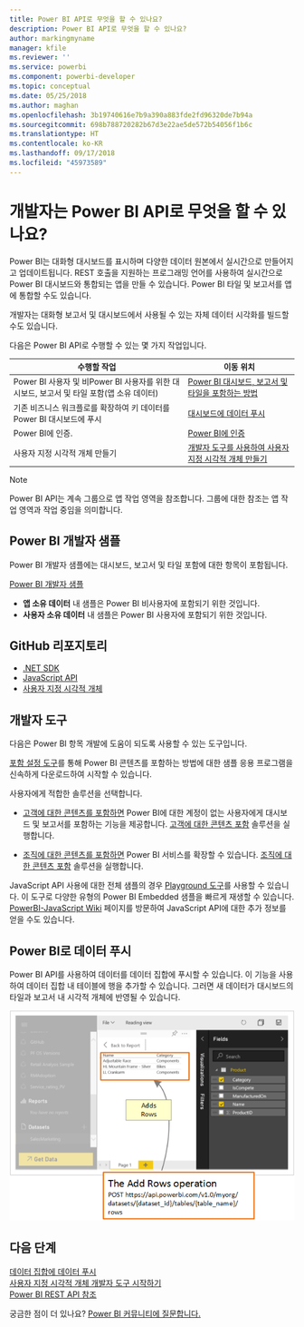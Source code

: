 ```yaml
---
title: Power BI API로 무엇을 할 수 있나요?
description: Power BI API로 무엇을 할 수 있나요?
author: markingmyname
manager: kfile
ms.reviewer: ''
ms.service: powerbi
ms.component: powerbi-developer
ms.topic: conceptual
ms.date: 05/25/2018
ms.author: maghan
ms.openlocfilehash: 3b19740616e7b9a390a883fde2fd96320de7b94a
ms.sourcegitcommit: 698b788720282b67d3e22ae5de572b54056f1b6c
ms.translationtype: HT
ms.contentlocale: ko-KR
ms.lasthandoff: 09/17/2018
ms.locfileid: "45973589"
---
```

# <a name="what-can-developers-do-with-the-power-bi-api"></a>개발자는 Power BI API로 무엇을 할 수 있나요?

Power BI는 대화형 대시보드를 표시하며 다양한 데이터 원본에서 실시간으로 만들어지고 업데이트됩니다. REST 호출을 지원하는 프로그래밍 언어를 사용하여 실시간으로 Power BI 대시보드와 통합되는 앱을 만들 수 있습니다. Power BI 타일 및 보고서를 앱에 통합할 수도 있습니다.

개발자는 대화형 보고서 및 대시보드에서 사용될 수 있는 자체 데이터 시각화를 빌드할 수도 있습니다.

다음은 Power BI API로 수행할 수 있는 몇 가지 작업입니다.

| **수행할 작업** | **이동 위치** |
| --- | --- |
| Power BI 사용자 및 비Power BI 사용자를 위한 대시보드, 보고서 및 타일 포함(앱 소유 데이터) |[Power BI 대시보드, 보고서 및 타일을 포함하는 방법](embedding-content.md) |
| 기존 비즈니스 워크플로를 확장하여 키 데이터를 Power BI 대시보드에 푸시 |[대시보드에 데이터 푸시](walkthrough-push-data.md) |
| Power BI에 인증. |[Power BI에 인증](get-azuread-access-token.md) |
| 사용자 지정 시각적 개체 만들기 |[개발자 도구를 사용하여 사용자 지정 시각적 개체 만들기](../service-custom-visuals-getting-started-with-developer-tools.md) |

> [!NOTE]
> Power BI API는 계속 그룹으로 앱 작업 영역을 참조합니다. 그룹에 대한 참조는 앱 작업 영역과 작업 중임을 의미합니다.

## <a name="power-bi-developer-samples"></a>Power BI 개발자 샘플

Power BI 개발자 샘플에는 대시보드, 보고서 및 타일 포함에 대한 항목이 포함됩니다.

[Power BI 개발자 샘플](https://github.com/Microsoft/PowerBI-Developer-Samples)

* **앱 소유 데이터** 내 샘플은 Power BI 비사용자에 포함되기 위한 것입니다.
* **사용자 소유 데이터** 내 샘플은 Power BI 사용자에 포함되기 위한 것입니다.

## <a name="github-repositories"></a>GitHub 리포지토리

* [.NET SDK](https://github.com/Microsoft/PowerBI-CSharp)
* [JavaScript API](https://github.com/Microsoft/PowerBI-JavaScript)
* [사용자 지정 시각적 개체](https://github.com/Microsoft/PowerBI-visuals)

## <a name="developer-tools"></a>개발자 도구

다음은 Power BI 항목 개발에 도움이 되도록 사용할 수 있는 도구입니다.

[포함 설정 도구](https://aka.ms/embedsetup)를 통해 Power BI 콘텐츠를 포함하는 방법에 대한 샘플 응용 프로그램을 신속하게 다운로드하여 시작할 수 있습니다.

사용자에게 적합한 솔루션을 선택합니다.

* [고객에 대한 콘텐츠를 포함하면](embedding.md#embedding-for-your-customers) Power BI에 대한 계정이 없는 사용자에게 대시보드 및 보고서를 포함하는 기능을 제공합니다. [고객에 대한 콘텐츠 포함](https://aka.ms/embedsetup/AppOwnsData) 솔루션을 실행합니다.

* [조직에 대한 콘텐츠를 포함하면](embedding.md#embedding-for-your-organization) Power BI 서비스를 확장할 수 있습니다. [조직에 대한 콘텐츠 포함](https://aka.ms/embedsetup/UserOwnsData) 솔루션을 실행합니다.

JavaScript API 사용에 대한 전체 샘플의 경우 [Playground 도구](https://microsoft.github.io/PowerBI-JavaScript/demo)를 사용할 수 있습니다. 이 도구로 다양한 유형의 Power BI Embedded 샘플을 빠르게 재생할 수 있습니다. [PowerBI-JavaScript Wiki](https://github.com/Microsoft/powerbi-javascript/wiki) 페이지를 방문하여 JavaScript API에 대한 추가 정보를 얻을 수도 있습니다.

## <a name="push-data-into-power-bi"></a>Power BI로 데이터 푸시

Power BI API를 사용하여 데이터를 데이터 집합에 푸시할 수 있습니다. 이 기능을 사용하여 데이터 집합 내 테이블에 행을 추가할 수 있습니다. 그러면 새 데이터가 대시보드의 타일과 보고서 내 시각적 개체에 반영될 수 있습니다.

![데이터 푸시 샘플](media/what-can-you-do/powerbi-push-data.png)

## <a name="next-steps"></a>다음 단계

[데이터 집합에 데이터 푸시](walkthrough-push-data.md)  
[사용자 지정 시각적 개체 개발자 도구 시작하기](../service-custom-visuals-getting-started-with-developer-tools.md)  
[Power BI REST API 참조](https://docs.microsoft.com/rest/api/power-bi/)  

궁금한 점이 더 있나요? [Power BI 커뮤니티에 질문합니다.](http://community.powerbi.com/)
